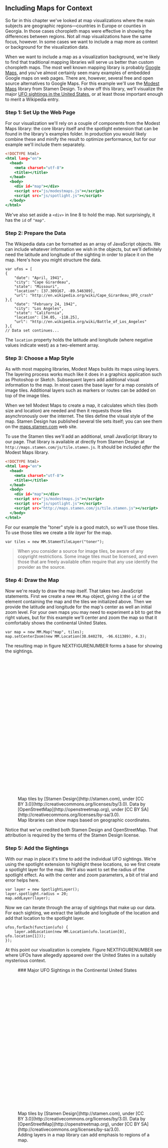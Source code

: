 ## Including Maps for Context

So far in this chapter we've looked at map visualizations where the main subjects are geographic regions—countries in Europe or counties in Georgia. In those cases choropleth maps were effective in showing the differences between regions. Not all map visualizations have the same focus, however. In some cases we want to include a map more as context or background for the visualization data.

When we want to include a map as a visualization background, we're likely to find that traditional mapping libraries will serve us better than custom choropleth maps. The most well known mapping library is probably [Google Maps](http://maps.google.com), and you've almost certainly seen many examples of embedded Google maps on web pages. There are, however, several free and open source alternatives to Google Maps. For this example we'll use the [Modest Maps](https://github.com/modestmaps/modestmaps-js) library from Stamen Design. To show off this library, we'll visualize the major [UFO sightings in the United States](http://en.wikipedia.org/wiki/UFO_sightings_in_the_United_States), or at least those important enough to merit a Wikipedia entry.

### Step 1: Set Up the Web Page

For our visualization we'll rely on a couple of components from the Modest Maps library: the core library itself and the spotlight extension that can be found in the library's examples folder. In production you would likely combine these and minify the result to optimize performance, but for our example we'll include them separately.

``` {.html .numberLines}
<!DOCTYPE html>
<html lang="en">
  <head>
    <meta charset="utf-8">
    <title></title>
  </head>
  <body>
    <div id="map"></div>
    <script src="js/modestmaps.js"></script>
    <script src="js/spotlight.js"></script>
  </body>
</html>
```

We've also set aside a `<div>` in line 8 to hold the map. Not surprisingly, it has the `id` of `"map"`.

### Step 2: Prepare the Data

The Wikipedia data can be formatted as an array of JavaScript objects. We can include whatever information we wish in the objects, but we'll definitely need the latitude and longitude of the sighting in order to place it on the map. Here's how you might structure the data.

``` {.javascript .numberLines}
var ufos = [
{
    "date": "April, 1941",
    "city": "Cape Girardeau",
    "state": "Missouri",
    "location": [37.309167, -89.546389],
    "url": "http://en.wikipedia.org/wiki/Cape_Girardeau_UFO_crash"
},{
    "date": "February 24, 1942",
    "city": "Los Angeles",
    "state": "California",
    "location": [34.05, -118.25],
    "url": "http://en.wikipedia.org/wiki/Battle_of_Los_Angeles"
},{
// Data set continues...
```

The `location` property holds the latitude and longitude (where negative values indicate west) as a two-element array.

### Step 3: Choose a Map Style

As with most mapping libraries, Modest Maps builds its maps using layers. The layering process works much like it does in a graphics application such as Photoshop or Sketch. Subsequent layers add additional visual information to the map. In most cases the base layer for a map consists of image tiles. Additional layers such as markers or routes can be added on top of the image tiles.

When we tell Modest Maps to create a map, it calculates which tiles (both size and location) are needed and then it requests those tiles asynchronously over the internet. The tiles define the visual style of the map. Stamen Design has published several tile sets itself; you can see them on the [maps.stamen.com](http://maps.stamen.com) web site.

To use the Stamen tiles we'll add an additional, small JavaScript library to our page. That library is available at directly from Stamen Design at `http://maps.stamen.com/js/tile.stamen.js`. It should be included _after_ the Modest Maps library.

``` {.html .numberLines}
<!DOCTYPE html>
<html lang="en">
  <head>
    <meta charset="utf-8">
    <title></title>
  </head>
  <body>
    <div id="map"></div>
    <script src="js/modestmaps.js"></script>
    <script src="js/spotlight.js"></script>
    <script src="http://maps.stamen.com/js/tile.stamen.js"></script>
  </body>
</html>
```

For our example the "toner" style is a good match, so we'll use those tiles. To use those tiles we create a _tile layer_ for the map.

``` {.javascript .numberLines}
var tiles = new MM.StamenTileLayer("toner");
```

> When you consider a source for image tiles, be aware of any copyright restrictions. Some image tiles must be licensed, and even those that are freely available often require that any use identify the provider as the source.

### Step 4: Draw the Map

Now we're ready to draw the map itself. That takes two JavaScript statements. First we create a new `MM.Map` object, giving it the `id` of the element containing the map and the tiles we initialized above. Then we provide the latitude and longitude for the map's center as well an initial zoom level. For your own maps you may need to experiment a bit to get the right values, but for this example we'll center and zoom the map so that it comfortably shows the continental United States.

``` {.javascript .numberLines}
var map = new MM.Map("map", tiles);
map.setCenterZoom(new MM.Location(38.840278, -96.611389), 4.3);
```

The resulting map in figure NEXTFIGURENUMBER forms a base for showing the sightings.

<figure>
<div id="map-context-1" style="width:760px;height:440px"></div>
Map tiles by [Stamen Design](http://stamen.com)</a>, under [CC BY 3.0](http://creativecommons.org/licenses/by/3.0). Data by [OpenStreetMap](http://openstreetmap.org), under [CC BY SA](http://creativecommons.org/licenses/by-sa/3.0).
<figcaption>Map libraries can show maps based on geographic coordinates.</figcaption>
</figure>

Notice that we've credited both Stamen Design and OpenStreetMap. That attribution is required by the terms of the Stamen Design license.

### Step 5: Add the Sightings

With our map in place it's time to add the individual UFO sightings. We're using the spotlight extension to highlight these locations, so we first create a spotlight layer for the map. We'll also want to set the radius of the spotlight effect. As with the center and zoom parameters, a bit of trial and error helps here.

``` {.javascript .numberLines}
var layer = new SpotlightLayer();
layer.spotlight.radius = 20;
map.addLayer(layer);
```

Now we can iterate through the array of sightings that make up our data. For each sighting, we extract the latitude and longitude of the location and add that location to the spotlight layer.

``` {.javascript .numberLines}
ufos.forEach(function(ufo) {
    layer.addLocation(new MM.Location(ufo.location[0], ufo.location[1]));
});
```

At this point our visualization is complete. Figure NEXTFIGURENUMBER see where UFOs have allegedly appeared over the United States in a suitably mysterious context.

<figure>
### Major UFO Sightings in the Continental United States
<div id="map-context-2" style="width:840px;height:440px"></div>
Map tiles by [Stamen Design](http://stamen.com)</a>, under [CC BY 3.0](http://creativecommons.org/licenses/by/3.0). Data by [OpenStreetMap](http://openstreetmap.org), under [CC BY SA](http://creativecommons.org/licenses/by-sa/3.0).
<figcaption>Adding layers in a map library can add emphasis to regions of a map.</figcaption>
</figure>

<script>
contentLoaded.done(function() {

var ufos = [
{
    "date": "April, 1941",
    "city": "Cape Girardeau",
    "state": "Missouri",
    "location": [37.309167, -89.546389],
    "url": "http://en.wikipedia.org/wiki/Cape_Girardeau_UFO_crash"
},{
    "date": "February 24, 1942",
    "city": "Los Angeles",
    "state": "California",
    "location": [34.05, -118.25],
    "url": "http://en.wikipedia.org/wiki/Battle_of_Los_Angeles"
},{
    "date": "June 21, 1947",
    "city": "Maury Island",
    "state": "Washington",
    "location": [47.376944, -122.429722],
    "url": "http://en.wikipedia.org/wiki/Maury_Island_incident"
},{
    "date": "June 24, 1947",
    "city": "Maury Island",
    "state": "Washington",
    "location": [47.376944, -122.429722],
    "url": "http://en.wikipedia.org/wiki/Kenneth_Arnold_UFO_sighting"
},{
    "date": "July 7, 1947",
    "city": "Helena",
    "state": "Montana",
    "location": [46.595806, -112.027031],
    "url": ""
},{
    "date": "July 7, 1947",
    "city": "Roswell",
    "state": "New Mexico",
    "location": [33.387222, -104.528056],
    "url": "http://en.wikipedia.org/wiki/Roswell_UFO_incident"
},{
    "date": "January 7, 1948",
    "city": "Maysville",
    "state": "Kentucky",
    "location": [38.643889, -83.775833],
    "url": "http://en.wikipedia.org/wiki/Mantell_UFO_Incident"
},{
    "date": "July 24, 1948",
    "city": "Montgomery",
    "state": "Alabama",
    "location": [32.361667, -86.279167],
    "url": "http://en.wikipedia.org/wiki/Chiles-Whitted_UFO_Encounter"
},{
    "date": "October 1, 1948",
    "city": "Fargo",
    "state": "North Dakota",
    "location": [46.877222, -96.789444],
    "url": "http://en.wikipedia.org/wiki/Gorman_Dogfight"
},{
    "date": "May 11, 1950",
    "city": "McMinnville",
    "state": "Oregon",
    "location": [45.211667, -123.197222],
    "url": "http://en.wikipedia.org/wiki/McMinnville_UFO_photographs"
},{
    "date": "August 15, 1950",
    "city": "Great Falls",
    "state": "Montana",
    "location": [47.503611, -111.286389],
    "url": "http://en.wikipedia.org/wiki/Mariana_UFO_incident"
},{
    "date": "August 25, 1951",
    "city": "Lubbock",
    "state": "Texas",
    "location": [33.566667, -101.883333],
    "url": "http://en.wikipedia.org/wiki/Lubbock_Lights"
},{
    "date": "July 24, 1952",
    "city": "Carson Sink",
    "state": "Nevada",
    "location": [39.877778, -118.347222],
    "url": "http://en.wikipedia.org/wiki/Carson_Sink_UFO_incident"
},{
    "date": "May 24, 1952",
    "city": "Burbank",
    "state": "California",
    "location": [34.180278, -118.328333],
    "url": "http://en.wikipedia.org/wiki/Orfeo_Angelucci"
},{
    "date": "July 13, 1952",
    "city": "Washington",
    "state": "District of Columbia",
    "location": [38.895111, -77.036667],
    "url": "http://en.wikipedia.org/wiki/1952_Washington_D.C._UFO_incident"
},{
    "date": "September 12, 1952",
    "city": "Flatwoods",
    "state": "West Virginia",
    "location": [38.721389, -80.653056],
    "url": "http://en.wikipedia.org/wiki/Flatwoods_monster"
},{
    "date": "August 5, 1953",
    "city": "Bismarck",
    "state": "North Dakota",
    "location": [46.813333, -100.778889],
    "url": "http://en.wikipedia.org/wiki/Ellsworth_UFO_sighting"
},{
    "date": "November 23, 1953",
    "city": "Sault Ste. Marie",
    "state": "Michigan",
    "location": [46.496944, -84.345556],
    "url": "http://en.wikipedia.org/wiki/Felix_Moncla"
},{
    "date": "November 2, 1957",
    "city": "Levelland",
    "state": "Texas",
    "location": [33.587222, -102.378056],
    "url": "http://en.wikipedia.org/wiki/Levelland_UFO_Case"
},{
    "date": "September 19, 1961",
    "city": "Lancaster",
    "state": "New Hampshire",
    "location": [44.488889, -71.569167],
    "url": "http://en.wikipedia.org/wiki/Betty_and_Barney_Hill_abduction"
},{
    "date": "April 24, 1964",
    "city": "Socorro",
    "state": "New Mexico",
    "location": [34.061667, -106.899444],
    "url": "http://en.wikipedia.org/wiki/Lonnie_Zamora_incident"
},{
    "date": "September 3, 1965",
    "city": "Exeter",
    "state": "New Hampshire",
    "location": [42.981389, -70.947778],
    "url": "http://en.wikipedia.org/wiki/Exeter_incident"
},{
    "date": "December 9, 1965",
    "city": "Kecksburg",
    "state": "Pennsylvania",
    "location": [40.184722, -79.461389],
    "url": "http://en.wikipedia.org/wiki/Kecksburg_UFO_incident"
},{
    "date": "April 17, 1966",
    "city": "Akron",
    "state": "Ohio",
    "location": [41.073056, -81.517778],
    "url": "http://en.wikipedia.org/wiki/Portage_County_UFO_chase"
},{
    "date": "December 3, 1967",
    "city": "Ashland",
    "state": "Nebraska",
    "location": [41.040556, -96.3725],
    "url": "http://en.wikipedia.org/wiki/Schirmer_Abduction"
},{
    "date": "1969",
    "city": "Leary",
    "state": "Georgia",
    "location": [31.485556, -84.513333],
    "url": "http://en.wikipedia.org/wiki/Jimmy_Carter_UFO_incident"
},{
    "date": "October 11, 1973",
    "city": "Pascagoula",
    "state": "Mississippi",
    "location": [30.363611, -88.541944],
    "url": "http://en.wikipedia.org/wiki/Pascagoula_Abduction"
},{
    "date": "November 5, 1975",
    "city": "Snowflake",
    "state": "Arizona",
    "location": [34.511111, -110.083056],
    "url": "http://en.wikipedia.org/wiki/Travis_Walton"
},{
    "date": "August 20, 1976",
    "city": "Allagash",
    "state": "Maine",
    "location": [47.093056, -69.058333],
    "url": "http://en.wikipedia.org/wiki/Allagash_Abductions"
},{
    "date": "August 27, 1979",
    "city": "Stephen",
    "state": "Minnesota",
    "location": [48.450556, -96.875278],
    "url": "http://en.wikipedia.org/wiki/Val_Johnson_Incident"
},{
    "date": "December 29, 1980",
    "city": "Dayton",
    "state": "Texas",
    "location": [30.056389, -94.895556],
    "url": "http://en.wikipedia.org/wiki/Cash-Landrum_incident"
},{
    "date": "November 11, 1987",
    "city": "Gulf Breeze",
    "state": "Florida",
    "location": [30.443333, -87.211389],
    "url": "http://en.wikipedia.org/wiki/Gulf_Breeze_UFO_incident"
},{
    "date": "March 13, 1997",
    "city": "Phoenix",
    "state": "Arizona",
    "location": [33.45, -112.066667],
    "url": "http://en.wikipedia.org/wiki/Phoenix_Lights"
},{
    "date": "January 5, 2000",
    "city": "Highland",
    "state": "Illinois",
    "location": [38.743889, -89.677222],
    "url": "http://en.wikipedia.org/wiki/Black_Triangle_(UFO)"
},{
    "date": "August 21, 2004",
    "city": "Chicago",
    "state": "Illinois",
    "location": [41.881944, -87.627778],
    "url": "http://en.wikipedia.org/wiki/Tinley_Park_Lights"
},{
    "date": "November 7, 2006",
    "city": "Chicago",
    "state": "Illinois",
    "location": [41.881944, -87.627778],
    "url": "http://en.wikipedia.org/wiki/Chicago_O%27Hare_UFO_sighting_2006"
},{
    "date": "January 19, 2007",
    "city": "Van Buren",
    "state": "Arkansas",
    "location": [35.444444, -94.346667],
    "url": "http://en.wikinews.org/wiki/US_air_force_colonel_claims_he_spotted_UFOs_over_Arkansas"
},{
    "date": "January 26, 2007",
    "city": "Charlotte",
    "state": "North Carolina",
    "location": [35.226944, -80.843333],
    "url": "http://en.wikinews.org/wiki/Locals_and_officer_claim_to_have_seen_a_UFO_in_Charlotte,_North_Carolina"
},{
    "date": "January 8, 2008",
    "city": "Stephenville",
    "state": "Texas",
    "location": [32.220278, -98.213611],
    "url": "http://en.wikinews.org/wiki/UFO_sightings_reported_in_Texas_town"
},{
    "date": "January 5, 2009",
    "city": "Morristown",
    "state": "New Jersey",
    "location": [40.796562, -74.477318],
    "url": "http://en.wikipedia.org/wiki/Morristown_UFO"
}
];


var tiles1 = new MM.StamenTileLayer("toner");
var map1 = new MM.Map("map-context-1", tiles1);
map1.setCenterZoom(new MM.Location(37.840278, -96.611389), 4.3);

var tiles2 = new MM.StamenTileLayer("toner");
var map2 = new MM.Map("map-context-2", tiles2);
map2.setCenterZoom(new MM.Location(37.840278, -96.611389), 4.3);
 
var layer = new SpotlightLayer();
layer.spotlight.radius = 20;
map2.addLayer(layer);

ufos.forEach(function(ufo) {
    layer.addLocation(new MM.Location(ufo.location[0], ufo.location[1]));
});


});
</script>
